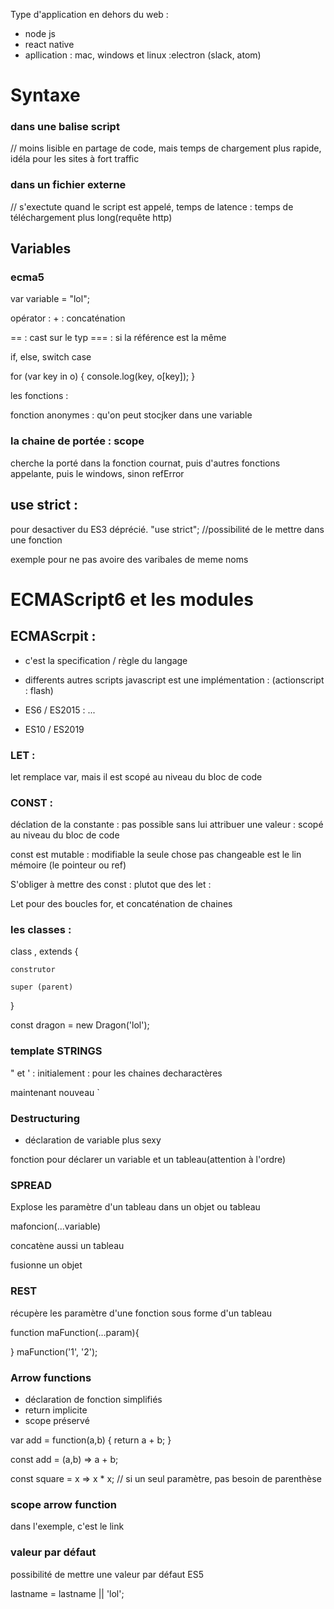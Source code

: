 Type d'application en dehors du web :
- node js
- react native
- apllication : mac, windows et linux :electron (slack, atom)


# Syntaxe

### dans une balise script

<script >alert('lol'); </script>  // moins lisible en partage de code, mais temps de chargement plus rapide, idéla pour les sites à fort traffic
### dans un fichier externe
<script scr="lol.js"> </script>   // s'exectute quand le script est appelé, temps de latence : temps de téléchargement plus long(requête http)

## Variables

### ecma5

var variable = "lol";

opérator : + : concaténation

== : cast sur le typ
=== : si la référence est la même


if, else, switch case

for (var key in o) {
    console.log(key, o[key]);
}


les fonctions :

fonction anonymes : qu'on peut stocjker dans une variable


### la chaine de portée : scope

cherche la porté dans la fonction cournat, puis d'autres fonctions appelante, puis le windows, sinon refError


## use strict :
pour desactiver du ES3 déprécié.
"use strict"; //possibilité de le mettre dans une fonction

exemple pour ne pas avoire des varibales de meme noms


# ECMAScript6 et les modules


## ECMAScrpit :

- c'est la specification / règle du langage
- differents autres scripts
javascript est une implémentation :
(actionscript : flash)

-  ES6 / ES2015 : 
...
- ES10 / ES2019

### LET :
let remplace var, mais il est scopé au niveau du bloc de code

### CONST : 
déclation de la constante :
pas possible sans lui attribuer une valeur :
scopé au niveau du bloc de code

const est mutable : modifiable 
la seule chose pas changeable est le lin mémoire (le pointeur ou ref)

S'obliger à mettre des const : plutot que des let :

Let pour des boucles for, et concaténation de chaines

### les classes :

class , extends {

    construtor

    super (parent)
}

const dragon = new Dragon('lol');


### template STRINGS

" et ' : initialement : pour les chaines decharactères

maintenant nouveau `


### Destructuring

- déclaration de variable plus sexy

fonction pour déclarer un variable et un tableau(attention à l'ordre)


### SPREAD 

Explose les paramètre d'un tableau dans un objet ou tableau

mafoncion(...variable)

concatène aussi un tableau

fusionne un objet


### REST

récupère les paramètre d'une fonction sous forme d'un tableau


function maFunction(...param){

}
maFunction('1', '2');


### Arrow functions

- déclaration de fonction simplifiés
- return implicite
- scope préservé


var add = function(a,b) {
    return a + b;
}

const add = (a,b) => a + b;


const square = x => x * x; // si un seul paramètre, pas besoin de parenthèse


### scope arrow function

dans l'exemple, c'est le link


### valeur par défaut

possibilité de mettre une valeur par défaut
ES5 

lastname = lastname || 'lol';
